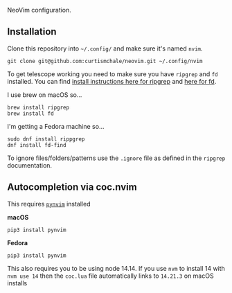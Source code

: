 NeoVim configuration.

## Installation

Clone this repository into `~/.config/` and make sure it's named `nvim`.

```
git clone git@github.com:curtismchale/neovim.git ~/.config/nvim
```

To get telescope working you need to make sure you have `ripgrep` and `fd` installed. You can find [install instructions here for ripgrep](https://github.com/BurntSushi/ripgrep) and [here for fd](https://github.com/sharkdp/fd).

I use brew on macOS so...
```
brew install ripgrep
brew install fd
```

I'm getting a Fedora machine so...

```
sudo dnf install rippgrep
dnf install fd-find
```

To ignore files/folders/patterns use the `.ignore` file as defined in the `ripgrep` documentation.


## Autocompletion via coc.nvim

This requires [`pynvim`](https://github.com/neovim/pynvim) installed

**macOS**

```
pip3 install pynvim
```

**Fedora**

```
pip3 install pynvim
```

This also requires you to be using node 14.14. If you use `nvm` to install 14 with `nvm use 14` then the `coc.lua` file automatically links to `14.21.3` on macOS installs


